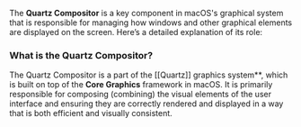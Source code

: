 The **Quartz Compositor** is a key component in macOS's graphical system that is responsible for managing how windows and other graphical elements are displayed on the screen. Here’s a detailed explanation of its role:

### What is the Quartz Compositor?

The Quartz Compositor is a part of the [[Quartz]] graphics system**, which is built on top of the **Core Graphics** framework in macOS. It is primarily responsible for composing (combining) the visual elements of the user interface and ensuring they are correctly rendered and displayed in a way that is both efficient and visually consistent.